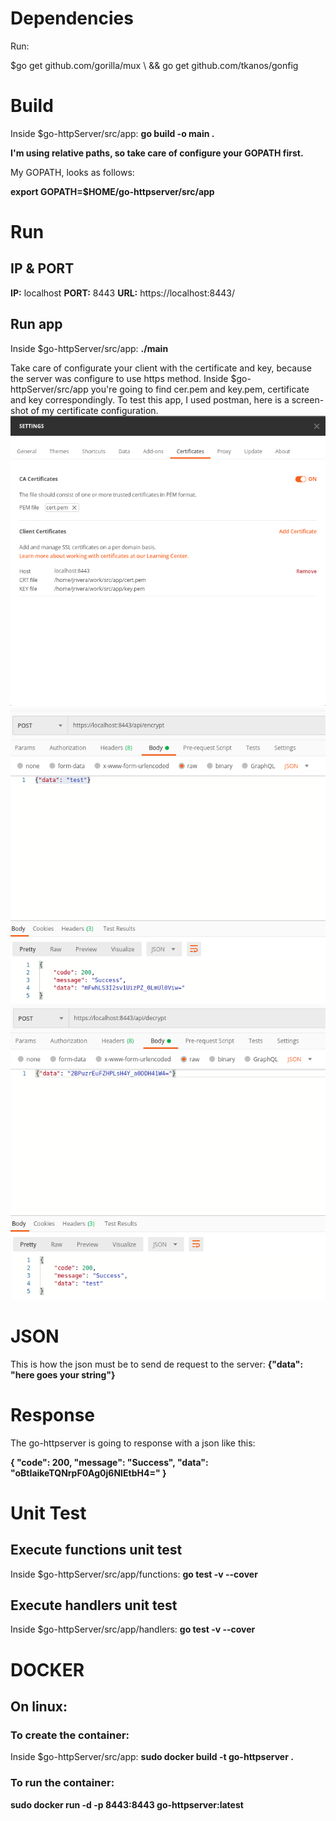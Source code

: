 # **Dependencies**
Run:

$go get github.com/gorilla/mux \ && go get github.com/tkanos/gonfig 
    
# **Build**
Inside $go-httpServer/src/app: **go build -o main .**

**I'm using relative paths, so take care of configure your GOPATH first.**

My GOPATH, looks as follows:

**export GOPATH=$HOME/go-httpserver/src/app**

# **Run**
## **IP & PORT**
**IP:** localhost
**PORT:** 8443
**URL:** https://localhost:8443/
## **Run app**
Inside $go-httpServer/src/app: **./main**

Take care of configurate your client with the certificate and key, because the server was configure to use https method. 
Inside $go-httpServer/src/app you're going to find cer.pem and key.pem, certificate and key correspondingly.
To test this app, I used postman, here is a screen-shot of my certificate configuration.
![](./img/postman_ca.png)
![](./img/postman_test_encrypt.png)
![](./img/postman_test_decrypt.png)

# **JSON**

This is how the json must be to send de request to the server:
**{"data": "here goes your string"}**

# **Response**
The go-httpserver is going to response with a json like this:

**{
    "code": 200,
    "message": "Success",
    "data": "oBtIaikeTQNrpF0Ag0j6NIEtbH4="
}**


# **Unit Test**

## **Execute functions unit test**

Inside $go-httpServer/src/app/functions: **go test -v --cover**

## **Execute handlers unit test**

Inside $go-httpServer/src/app/handlers: **go test -v --cover**

# **DOCKER** 
## **On linux:**
### **To create the container:**
Inside $go-httpServer/src/app: **sudo docker build -t go-httpserver .**

### **To run the container:**
**sudo docker run -d -p 8443:8443 go-httpserver:latest**


